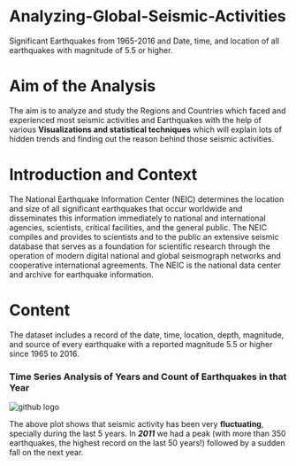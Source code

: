 # Analyzing-Global-Seismic-Activities
Significant Earthquakes from 1965-2016 and Date, time, and location of all earthquakes with magnitude of 5.5 or higher.

# Aim of the Analysis

The aim is to analyze and study the Regions and Countries which faced and experienced most seismic activities and Earthquakes with the help of various __Visualizations and statistical techniques__ which will explain lots of hidden trends and finding out the reason behind those seismic activities.

# Introduction and Context

 The National Earthquake Information Center (NEIC) determines the location and size of all significant earthquakes that occur worldwide and disseminates this information immediately to national and international agencies, scientists, critical facilities, and the general public. The NEIC compiles and provides to scientists and to the public an extensive seismic database that serves as a foundation for scientific research through the operation of modern digital national and global seismograph networks and cooperative international agreements. The NEIC is the national data center and archive for earthquake information.
    
    
    
# Content

The dataset includes a record of the date, time, location, depth, magnitude, and source of every earthquake with a reported magnitude 5.5 or higher since 1965 to 2016.



### Time Series Analysis of Years and Count of Earthquakes in that Year
 
![github logo](https://github.com/anishsingh20/Analyzing-Global-Seismic-Activities/blob/master/Plots/Time%20Series-Year%20vs%20Count%20of%20Earthquakes.png)


The above plot shows that seismic activity has been very __fluctuating__, specially during the last 5 years. In *__2011__* we had a peak (with more than 350 earthquakes, the highest record on the last 50 years!) followed by a sudden fall on the next year.
